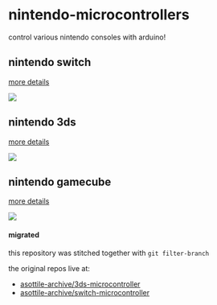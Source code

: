 nintendo-microcontrollers
=========================

control various nintendo consoles with arduino!

## nintendo switch

[more details](hw/switch)

![](https://user-images.githubusercontent.com/1810591/114293095-2ab8a980-9a48-11eb-9b35-290d58786701.jpg)

## nintendo 3ds

[more details](hw/3ds)

![](https://user-images.githubusercontent.com/1810591/265853650-d02344e2-5072-4d2c-b17f-9944de57c485.jpg)

## nintendo gamecube

[more details](hw/gamecube)

![](https://user-images.githubusercontent.com/1810591/273344828-1895eab3-26d1-400c-85f0-54a6e0e69b27.jpg)

#### migrated

this repository was stitched together with `git filter-branch`

the original repos live at:

- [asottile-archive/3ds-microcontroller](https://github.com/asottile-archive/3ds-microcontroller)
- [asottile-archive/switch-microcontroller](https://github.com/asottile-archive/switch-microcontroller)
